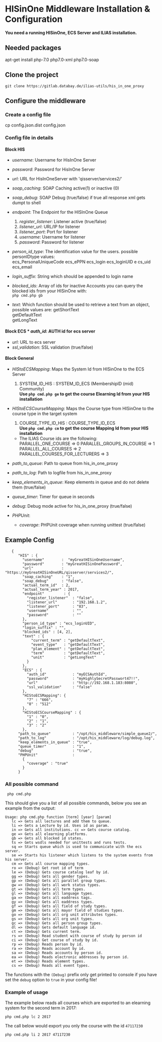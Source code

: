 
# HISinOne Middleware Installation & Configuration  
  
**You need a running HISinOne, ECS Server and ILIAS installation.**  
  
## Needed packages  
 apt-get install php-7.0 php7.0-xml php7.0-soap  
## Clone the project   
    git clone https://gitlab.databay.de/ilias-utils/his_in_one_proxy  
  
## Configure the middleware  

### Create a config file  
 cp config.json.dist config.json
 
### Config file in details  
#### Block HIS  
* _username_: Username for HisInOne Server  
* _password_: Password for HisInOne Server  
* _url_: URL for HisInOneServer with 'qisserver/services2/'  
* _soap_caching_: SOAP Caching active(1) or inactive (0)  
* _soap_debug_: SOAP Debug (true/false) if true all response xml gets dumpt to shell  
* _endpoint_: The Endpoint for the HISInOne Queue  
  1. _register_listener_: Listener active (true/false)  
  2. _listener_url_: URL/IP for listener  
  3. _listener_port_: Port for listener  
  4. _username_: Username for listener  
  5. _password_: Password for listener  
* _person_id_type_:  The identification value for the users. possible personIDtype values:  
     ecs_PersonalUniqueCode 
     ecs_ePPN 
     ecs_login 
     ecs_loginUID e
     cs_uid ecs_email 

 * _login_suffix_: String which should be appended to login name  
* _blocked_ids_: Array of ids for inactive Accounts you can query the blocked ids from your HISinOne with:   
    `php cmd.php gb`  
* _text_: Which function should be used to retrieve a text from an object, possible values are: 
     getShortText    
     getDefaultText   
     getLongText  

#### Block ECS * _auth_id_: AUTH id for ecs server  
* _url_: URL to ecs server  
* _ssl_validation_: SSL validation (true/false)  
 
#### Block General  
* _HIStoECSMapping_: Maps the System Id from HISinOne to the ECS Server  
  1. SYSTEM_ID_HIS : SYSTEM_ID_ECS (MembershipID (mid) Community)  
       **Use `php cmd.php ge` to get the course Elearning Id from your HIS installation**  
  
* _HIStoECSCourseMapping_: Maps the Course type from HISinOne to the course type in the target system   
  1. COURSE_TYPE_ID_HIS : COURSE_TYPE_ID_ECS  
     **Use `php cmd.php cm` to get the course Mapping Id from your HIS installation**  
   * The ILIAS Course ids are the following:  
     PARALLEL_ONE_COURSE => 0 
     PARALLEL_GROUPS_IN_COURSE => 1 
     PARALLEL_ALL_COURSES => 2 
     PARALLEL_COURSES_FOR_LECTURERS => 3

 * _path_to_queue_: Path to queue from his_in_one_proxy  
* _path_to_log_: Path to logfile from his_in_one_proxy  
* _keep_elements_in_queue_: Keep elements in queue and do not delete them (true/false)  
* _queue_timer_: Timer for queue in seconds  
* _debug_: Debug mode active for his_in_one_proxy (true/false)  
* _PHPUnit_:     
  * _coverage_: PHPUnit coverage when running unittest (true/false)  
  
## Example Config  

       {  
          "HIS" : { 
            "username"        :  "myGreatHISinOneUsername", 
            "password"        : "myGreatHISinOnePassword", 
            "url"             : "https://myGreatHISinOneURL/qisserver/services2/", 
            "soap_caching"    : "1", 
            "soap_debug"      : "false", 
            "actual_term_id"  : 2, 
            "actual_term_year" : 2017, 
            "endpoint"         : { 
              "register_listener"  : "false", 
              "listener_url"       : "192.168.1.2", 
              "listener_port"      : "83", 
              "username"           : "", 
              "password"           : "" 
            }, 
            "person_id_type" : "ecs_loginUID", 
            "login_suffix" : "", 
            "blocked_ids" : [4, 2], 
            "text" : { 
                "current_term" : "getDefaultText", 
                "event_type"   : "getDefaultText", 
                "plan_element" : "getDefaultText", 
                "term"         : "getDefaultText", 
                "unit"         : "getLongText" 
              } 
            }, 
            "ECS" : { 
              "auth_id"            : "myECSAuthId", 
              "password"           : "myHighlySecretPasswort47!!", 
              "url"                : "http://192.168.1.183:8080", 
              "ssl_validation"     : "false" 
            }, 
            "HIStoECSMapping": { 
              "7" : "666", 
              "8" : "512" 
            }, 
            "HIStoECSCourseMapping" : { 
              "1" : "0", 
              "2" : "1", 
              "3" : "2" 
            }, 
          "path_to_queue"          : "/opt/his_middleware/simple_queue2/", 
          "path_to_log"            : "/opt/his_middleware/log/debug.log",
          "keep_elements_in_queue" : "true", 
          "queue_timer"            : "1", 
          "debug"                  : "true", 
          "PHPUnit"                : 
            { 
              "coverage" : "true" 
            }
          }

### All possible command  
     php cmd.php


This should give you a list of all possible commands, below you see an example from the output:  

    Usage: php cmd.php function [term] [year] [param]  
       lc => Gets all lectures and add them to queue. 
       li => Gets a Lecture by id. Uses id as param. 
       in => Gets all institutions. cc => Gets course catalog. 
       ge => Gets all elearning platforms. 
       gb => Gets all blocked id states. 
       ts => Gets wsdls needed for unittests and runs tests. 
       sq => Starts queue which is used to communicate with the ecs server. 
       se => Starts his listener which listens to the system events from his server. 
       cm => Gets all course mapping types. 
       ro => (Debug) Get root id of term 
       le => (Debug) Gets course catalog leaf by id. 
       gg => (Debug) Gets all gender types. 
       gp => (Debug) Gets all parallel group types. 
       gw => (Debug) Gets all work status types. 
       gt => (Debug) Gets all term types. 
       gl => (Debug) Gets all language types. 
       ga => (Debug) Gets all eaddress tags. 
       gy => (Debug) Gets all eaddress types. 
       gf => (Debug) Gets all field of study types. 
       gm => (Debug) Gets all mayor field of studies types. 
       go => (Debug) Gets all org unit attributes types. 
       gs => (Debug) Gets all org unit types. 
       gc => (Debug) Gets all person group types. 
       dl => (Debug) Gets default language id. 
       ct => (Debug) Gets current term. 
       rs => (Debug) Read student with course of study by person id 
       ci => (Debug) Get course of study by id. 
       rp => (Debug) Reads person by id. 
       ra => (Debug) Reads account by id. 
       sa => (Debug) Reads accounts by person id. 
       ea => (Debug) Reads electronic addresses by person id. 
       et => (Debug) Reads element types. 
       cs => (Debug) Reads all event types. 

 

The functions with the `(Debug)` prefix only get printed to console if you have set the `debug` option to `true`  in your config file!  
  
### Example of usage  
The example below reads all courses which are exported to an elearning system for the second term in 2017:  
```  
php cmd.php lc 2 2017  
```  
The call below would export you only the course with the id ```47117230```  
```  
php cmd.php li 2 2017 47117230  
```